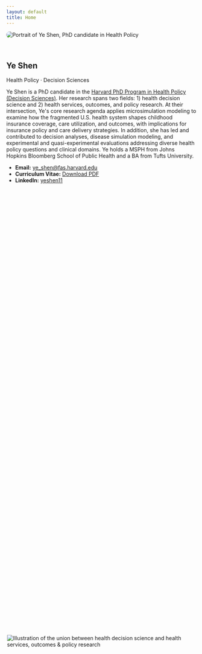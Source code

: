 ```yaml
---
layout: default
title: Home
---
```


<section class="hero" style="display:flex; flex-wrap:wrap; align-items:center; gap:2rem;">
  <div class="headshot" style="flex:1; min-width:250px;">
    <img src="{{ '/assets/img/YSheadshot.jpg' | relative_url }}"
         alt="Portrait of Ye Shen, PhD candidate in Health Policy"
         class="headshot-img" 
         style="max-width:100%; height:auto; border-radius:8px;"
         loading="eager"
      />
  </div>
  <div class="hero-text" style="flex:2; min-width:280px;">
    <h1>Ye Shen</h1>
    <p class="badge">Health Policy · Decision Sciences</p>
    <p>
      Ye Shen is a PhD candidate in the <a href="https://healthpolicy.fas.harvard.edu/people/ye-shen">Harvard PhD Program in Health Policy (Decision Sciences)</a>. Her research spans two fields: 1) health decision science and 2) health services, outcomes, and policy research. At their intersection, Ye's core research agenda applies microsimulation modeling to examine how the fragmented U.S. health system shapes childhood insurance coverage, care utilization, and outcomes, with implications for insurance policy and care delivery strategies. In addition, she has led and contributed to decision analyses, disease simulation modeling, and experimental and quasi-experimental evaluations addressing diverse health policy questions and clinical domains. Ye holds a MSPH from Johns Hopkins Bloomberg School of Public Health and a BA from Tufts University. 
    </p>
    <ul>
      <li><strong>Email:</strong> <a href="mailto:ye_shen@fas.harvard.edu">ye_shen@fas.harvard.edu</a></li>
      <li><strong>Curriculum Vitae:</strong> <a href="/yeshen-site/assets/cv/Ye_Shen_CV.pdf" target="_blank" rel="noopener">Download PDF</a></li>
      <li><strong>LinkedIn:</strong> <a href="https://www.linkedin.com/in/yeshen11" target="_blank" rel="noopener">yeshen11</a></li>
    </ul>
  </div>
</section>   


<section style="display:flex; justify-content:center; align-items:center; min-height:60vh;">
  <img src="{{ '/assets/img/unionof2fields.png' | relative_url }}"
       alt="Illustration of the union between health decision science and health services, outcomes & policy research"
       style="max-width:500px; height:auto;"
  />
</section>

